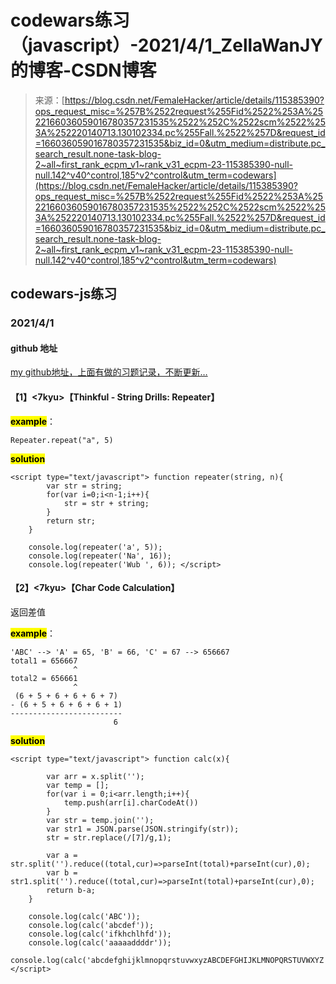 <!--yml
category: codewars
date: 2022-08-13 11:40:35
-->

# codewars练习（javascript）-2021/4/1_ZellaWanJY的博客-CSDN博客

> 来源：[https://blog.csdn.net/FemaleHacker/article/details/115385390?ops_request_misc=%257B%2522request%255Fid%2522%253A%2522166036059016780357231535%2522%252C%2522scm%2522%253A%252220140713.130102334.pc%255Fall.%2522%257D&request_id=166036059016780357231535&biz_id=0&utm_medium=distribute.pc_search_result.none-task-blog-2~all~first_rank_ecpm_v1~rank_v31_ecpm-23-115385390-null-null.142^v40^control,185^v2^control&utm_term=codewars](https://blog.csdn.net/FemaleHacker/article/details/115385390?ops_request_misc=%257B%2522request%255Fid%2522%253A%2522166036059016780357231535%2522%252C%2522scm%2522%253A%252220140713.130102334.pc%255Fall.%2522%257D&request_id=166036059016780357231535&biz_id=0&utm_medium=distribute.pc_search_result.none-task-blog-2~all~first_rank_ecpm_v1~rank_v31_ecpm-23-115385390-null-null.142^v40^control,185^v2^control&utm_term=codewars)

## codewars-js练习

### 2021/4/1

#### github 地址

[my github地址，上面有做的习题记录，不断更新…](https://github.com/Mszmy/Codewars/)

#### 【1】<7kyu>【Thinkful - String Drills: Repeater】

**<mark>example</mark>**：

```
Repeater.repeat("a", 5) 
```

<mark>**solution**</mark>

```
<script type="text/javascript"> function repeater(string, n){
		var str = string;
		for(var i=0;i<n-1;i++){
			str = str + string;
		}
		return str;
	}

  	console.log(repeater('a', 5));
	console.log(repeater('Na', 16));
	console.log(repeater('Wub ', 6)); </script> 
```

#### 【2】<7kyu>【Char Code Calculation】

返回差值

**<mark>example</mark>**：

```
'ABC' --> 'A' = 65, 'B' = 66, 'C' = 67 --> 656667
total1 = 656667
              ^
total2 = 656661
              ^
 (6 + 5 + 6 + 6 + 6 + 7)
- (6 + 5 + 6 + 6 + 6 + 1)
-------------------------
                       6 
```

<mark>**solution**</mark>

```
<script type="text/javascript"> function calc(x){

		var arr = x.split('');
		var temp = [];
		for(var i = 0;i<arr.length;i++){
			temp.push(arr[i].charCodeAt())
		}
		var str = temp.join('');
		var str1 = JSON.parse(JSON.stringify(str));
		str = str.replace(/[7]/g,1);

		var a = str.split('').reduce((total,cur)=>parseInt(total)+parseInt(cur),0);
		var b = str1.split('').reduce((total,cur)=>parseInt(total)+parseInt(cur),0);
		return b-a;
	}

  	console.log(calc('ABC'));
	console.log(calc('abcdef'));
	console.log(calc('ifkhchlhfd'));
	console.log(calc('aaaaaddddr'));
	console.log(calc('abcdefghijklmnopqrstuvwxyzABCDEFGHIJKLMNOPQRSTUVWXYZ')); </script> 
```